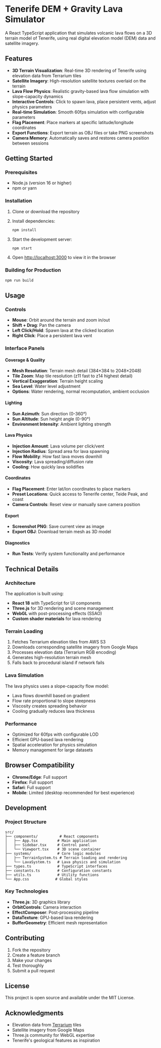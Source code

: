 # Tenerife DEM + Gravity Lava Simulator

A React TypeScript application that simulates volcanic lava flows on a 3D terrain model of Tenerife, using real digital elevation model (DEM) data and satellite imagery.

## Features

- **3D Terrain Visualization**: Real-time 3D rendering of Tenerife using elevation data from Terrarium tiles
- **Satellite Imagery**: High-resolution satellite textures overlaid on the terrain
- **Lava Flow Physics**: Realistic gravity-based lava flow simulation with slope-capacity dynamics
- **Interactive Controls**: Click to spawn lava, place persistent vents, adjust physics parameters
- **Real-time Simulation**: Smooth 60fps simulation with configurable parameters
- **Flag Placement**: Place markers at specific latitude/longitude coordinates
- **Export Functions**: Export terrain as OBJ files or take PNG screenshots
- **Camera Memory**: Automatically saves and restores camera position between sessions

## Getting Started

### Prerequisites

- Node.js (version 16 or higher)
- npm or yarn

### Installation

1. Clone or download the repository
2. Install dependencies:
   ```bash
   npm install
   ```

3. Start the development server:
   ```bash
   npm start
   ```

4. Open [http://localhost:3000](http://localhost:3000) to view it in the browser

### Building for Production

```bash
npm run build
```

## Usage

### Controls

- **Mouse**: Orbit around the terrain and zoom in/out
- **Shift + Drag**: Pan the camera
- **Left Click/Hold**: Spawn lava at the clicked location
- **Right Click**: Place a persistent lava vent

### Interface Panels

#### Coverage & Quality
- **Mesh Resolution**: Terrain mesh detail (384×384 to 2048×2048)
- **Tile Zoom**: Map tile resolution (z11 fast to z14 highest detail)
- **Vertical Exaggeration**: Terrain height scaling
- **Sea Level**: Water level adjustment
- **Options**: Water rendering, normal recomputation, ambient occlusion

#### Lighting
- **Sun Azimuth**: Sun direction (0-360°)
- **Sun Altitude**: Sun height angle (0-90°)
- **Environment Intensity**: Ambient lighting strength

#### Lava Physics
- **Injection Amount**: Lava volume per click/vent
- **Injection Radius**: Spread area for lava spawning
- **Flow Mobility**: How fast lava moves downhill
- **Viscosity**: Lava spreading/diffusion rate
- **Cooling**: How quickly lava solidifies

#### Coordinates
- **Flag Placement**: Enter lat/lon coordinates to place markers
- **Preset Locations**: Quick access to Tenerife center, Teide Peak, and coast
- **Camera Controls**: Reset view or manually save camera position

#### Export
- **Screenshot PNG**: Save current view as image
- **Export OBJ**: Download terrain mesh as 3D model

#### Diagnostics
- **Run Tests**: Verify system functionality and performance

## Technical Details

### Architecture

The application is built using:
- **React 18** with TypeScript for UI components
- **Three.js** for 3D rendering and scene management
- **WebGL** with post-processing effects (SSAO)
- **Custom shader materials** for lava rendering

### Terrain Loading

1. Fetches Terrarium elevation tiles from AWS S3
2. Downloads corresponding satellite imagery from Google Maps
3. Processes elevation data (Terrarium RGB encoding)
4. Generates high-resolution terrain mesh
5. Falls back to procedural island if network fails

### Lava Simulation

The lava physics uses a slope-capacity flow model:
- Lava flows downhill based on gradient
- Flow rate proportional to slope steepness
- Viscosity creates spreading behavior
- Cooling gradually reduces lava thickness

### Performance

- Optimized for 60fps with configurable LOD
- Efficient GPU-based lava rendering
- Spatial acceleration for physics simulation
- Memory management for large datasets

## Browser Compatibility

- **Chrome/Edge**: Full support
- **Firefox**: Full support
- **Safari**: Full support
- **Mobile**: Limited (desktop recommended for best experience)

## Development

### Project Structure

```
src/
├── components/          # React components
│   ├── App.tsx         # Main application
│   ├── Sidebar.tsx     # Control panel
│   └── Viewport.tsx    # 3D scene container
├── systems/            # Core logic modules
│   ├── TerrainSystem.ts # Terrain loading and rendering
│   └── LavaSystem.ts   # Lava physics and simulation
├── types.ts            # TypeScript interfaces
├── constants.ts        # Configuration constants
├── utils.ts            # Utility functions
└── App.css            # Global styles
```

### Key Technologies

- **Three.js**: 3D graphics library
- **OrbitControls**: Camera interaction
- **EffectComposer**: Post-processing pipeline
- **DataTexture**: GPU-based lava rendering
- **BufferGeometry**: Efficient mesh representation

## Contributing

1. Fork the repository
2. Create a feature branch
3. Make your changes
4. Test thoroughly
5. Submit a pull request

## License

This project is open source and available under the MIT License.

## Acknowledgments

- Elevation data from [Terrarium](https://registry.opendata.aws/terrain-tiles/) tiles
- Satellite imagery from Google Maps
- Three.js community for WebGL expertise
- Tenerife's geological features as inspiration
